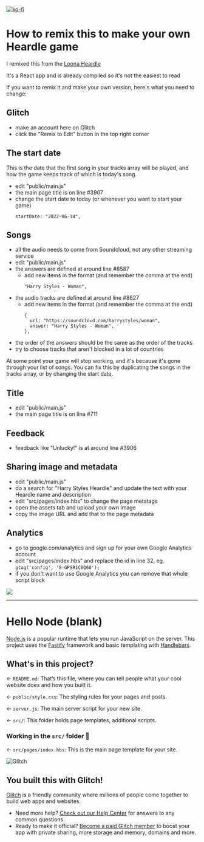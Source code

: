 [![ko-fi](https://ko-fi.com/img/githubbutton_sm.svg)](https://ko-fi.com/M4M2CHKFQ)

# How to remix this to make your own Heardle game

I remixed this from the [Loona Heardle](https://loona-heardle.glitch.me/)

It's a React app and is already compiled so it's not the easiest to read

If you want to remix it and make your own version, here's what you need to change:

## Glitch

- make an account here on Glitch
- click the "Remix to Edit" button in the top right corner

## The start date

This is the date that the first song in your tracks array will be played, and how the game keeps track of which is today's song.

- edit "public/main.js"
- the main page title is on line #3907
- change the start date to today (or whenever you want to start your game)
  ```
  startDate: "2022-06-14",
  ```

## Songs

- all the audio needs to come from Soundcloud, not any other streaming service
- edit "public/main.js"
- the answers are defined at around line #8587
  - add new items in the format (and remember the comma at the end) 
    ```
    "Harry Styles - Woman",
    ```
- the audio tracks are defined at around line #8627
  - add new items in the format (and remember the comma at the end) 
    ```
    {
      url: "https://soundcloud.com/harrystyles/woman",
      answer: "Harry Styles - Woman",
    },
    ```
- the order of the answers should be the same as the order of the tracks
- try to choose tracks that aren't blocked in a lot of countries

At some point your game will stop working, and it's because it's gone through your list of songs.
You can fix this by duplicating the songs in the tracks array, or by changing the start date.

## Title

- edit "public/main.js"
- the main page title is on line #711

## Feedback

- feedback like "Unlucky!" is at around line #3906

## Sharing image and metadata

- edit "public/main.js"
- do a search for "Harry Styles Heardle" and update the text with your Heardle name and description
- edit "src/pages/index.hbs" to change the page metatags
- open the assets tab and upload your own image
- copy the image URL and add that to the page metadata

## Analytics

- go to google.com/analytics and sign up for your own Google Analytics account
- edit "src/pages/index.hbs" and replace the id in line 32, eg. `gtag('config', 'G-GPSR1C0Q60');`
- if you don't want to use Google Analytics you can remove that whole script block

<img src="https://cdn.glitch.global/ddbe8776-c33e-4a0d-8de4-6a536510547f/harry-styles-as-it-was.jpg?v=1649009749963">

---

# Hello Node (blank)

[Node.js](https://nodejs.org/en/about/) is a popular runtime that lets you run JavaScript on the server. This project uses the [Fastify](https://www.fastify.io/) framework and basic templating with [Handlebars](https://handlebarsjs.com/).

## What's in this project?

← `README.md`: That’s this file, where you can tell people what your cool website does and how you built it.

← `public/style.css`: The styling rules for your pages and posts.

← `server.js`: The main server script for your new site.

← `src/`: This folder holds page templates, additional scripts.

### Working in the `src/` folder 📁

← `src/pages/index.hbs`: This is the main page template for your site.

![Glitch](https://cdn.glitch.com/a9975ea6-8949-4bab-addb-8a95021dc2da%2FLogo_Color.svg?v=1602781328576)

## You built this with Glitch!

[Glitch](https://glitch.com) is a friendly community where millions of people come together to build web apps and websites.

- Need more help? [Check out our Help Center](https://help.glitch.com/) for answers to any common questions.
- Ready to make it official? [Become a paid Glitch member](https://glitch.com/pricing) to boost your app with private sharing, more storage and memory, domains and more.
